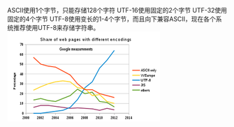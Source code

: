 ASCII使用1个字节，只能存储128个字符
UTF-16使用固定的2个字节
UTF-32使用固定的4个字节
UTF-8使用变长的1-4个字节，而且向下兼容ASCII，现在各个系统推荐使用UTF-8来存储字符串。
![](/pythonwebdata/images/Utf8webgrowth.svg.png)